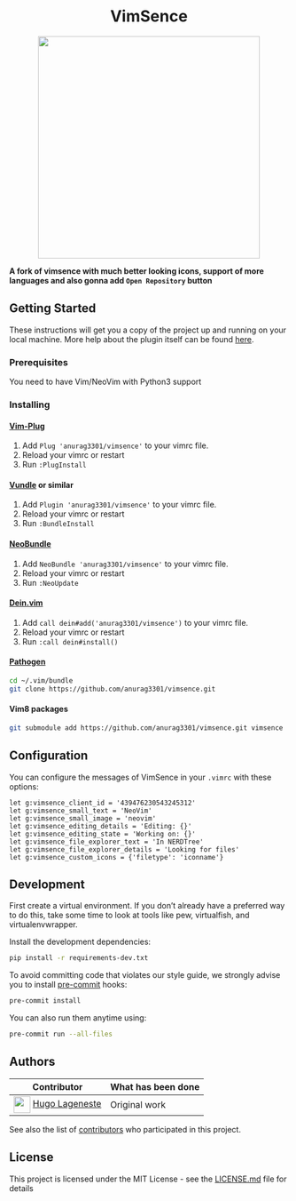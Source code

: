 <p align="center">
  <h1 align="center">VimSence</h1>
</p>

<p align="center">
  <img src="https://i.postimg.cc/8PvMZFvz/13-07-21-19-41-56.png" width="400">
</p>

**A fork of vimsence with much better looking icons, support of more languages and also gonna add `Open Repository` button**

## Getting Started
These instructions will get you a copy of the project up and running on your local machine.
More help about the plugin itself can be found [here](doc/vimsence.txt).

### Prerequisites
You need to have Vim/NeoVim with Python3 support

### Installing
#### [Vim-Plug](https://github.com/junegunn/vim-plug)
1. Add `Plug 'anurag3301/vimsence'` to your vimrc file.
2. Reload your vimrc or restart
3. Run `:PlugInstall`

#### [Vundle](https://github.com/VundleVim/Vundle.vim) or similar
1. Add `Plugin 'anurag3301/vimsence'` to your vimrc file.
2. Reload your vimrc or restart
3. Run `:BundleInstall`

#### [NeoBundle](https://github.com/Shougo/neobundle.vim)
1. Add `NeoBundle 'anurag3301/vimsence'` to your vimrc file.
2. Reload your vimrc or restart
3. Run `:NeoUpdate`

#### [Dein.vim](https://github.com/Shougo/dein.vim)
1. Add `call dein#add('anurag3301/vimsence')` to your vimrc file.
2. Reload your vimrc or restart
3. Run `:call dein#install()`

#### [Pathogen](https://github.com/tpope/vim-pathogen)
```sh
cd ~/.vim/bundle
git clone https://github.com/anurag3301/vimsence.git
```

#### Vim8 packages
```sh
git submodule add https://github.com/anurag3301/vimsence.git vimsence
```

## Configuration
You can configure the messages of VimSence in your `.vimrc` with these options:
```vim
let g:vimsence_client_id = '439476230543245312'
let g:vimsence_small_text = 'NeoVim'
let g:vimsence_small_image = 'neovim'
let g:vimsence_editing_details = 'Editing: {}'
let g:vimsence_editing_state = 'Working on: {}'
let g:vimsence_file_explorer_text = 'In NERDTree'
let g:vimsence_file_explorer_details = 'Looking for files'
let g:vimsence_custom_icons = {'filetype': 'iconname'}
```

## Development
First create a virtual environment.
If you don’t already have a preferred way to do this,
take some time to look at tools like pew, virtualfish, and virtualenvwrapper.

Install the development dependencies:
```sh
pip install -r requirements-dev.txt
```

To avoid committing code that violates our style guide, we strongly advise you to install [pre-commit](https://pre-commit.com/) hooks:
```sh
pre-commit install
```

You can also run them anytime using:
```sh
pre-commit run --all-files
```

## Authors
| Contributor                                                                                                                         | What has been done    |
|-------------------------------------------------------------------------------------------------------------------------------------|-----------------------|
| <img src="https://avatars.githubusercontent.com/hugolgst" height=30px align=center>   [Hugo Lageneste](https://github.com/hugolgst) | Original work         |

See also the list of [contributors](https://github.com/vimsence/vimsence/contributors) who participated in this project.

## License
This project is licensed under the MIT License - see the [LICENSE.md](LICENSE.md) file for details
